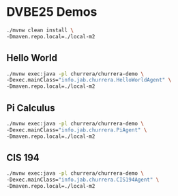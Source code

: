 # DVBE25 Demos

```bash
./mvnw clean install \
-Dmaven.repo.local=./local-m2
```

## Hello World

```bash
./mvnw exec:java -pl churrera/churrera-demo \
-Dexec.mainClass="info.jab.churrera.HelloWorldAgent" \
-Dmaven.repo.local=./local-m2
```

## Pi Calculus

```bash
./mvnw exec:java -pl churrera/churrera-demo \
-Dexec.mainClass="info.jab.churrera.PiAgent" \
-Dmaven.repo.local=./local-m2
```

## CIS 194

```bash
./mvnw exec:java -pl churrera/churrera-demo \
-Dexec.mainClass="info.jab.churrera.CIS194Agent" \
-Dmaven.repo.local=./local-m2
```
